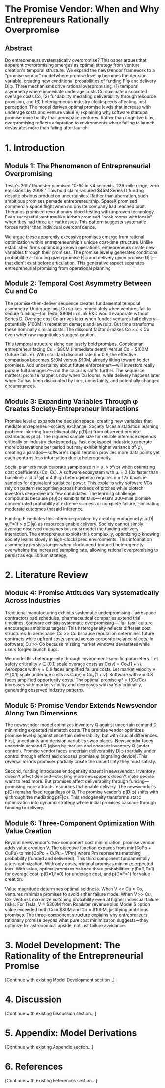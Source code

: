 # The Promise Vendor: When and Why Entrepreneurs Rationally Overpromise

## Abstract

Do entrepreneurs systematically overpromise? This paper argues that apparent overpromising emerges as optimal strategy from venture creation's temporal structure. We expand the newsvendor framework to a "promise vendor" model where promise level φ becomes the decision variable, creating new conditional probabilities of funding F|φ and delivery D|φ. Three mechanisms drive rational overpromising: (1) temporal asymmetry where immediate underage costs Cu dominate discounted overage costs Co, (2) fundability mediating deliverability through resource provision, and (3) heterogeneous industry clockspeeds affecting cost perception. The model derives optimal promise levels that increase with underage costs and venture value V, explaining why software startups promise more boldly than aerospace ventures. Rather than cognitive bias, overpromising reflects adaptation to environments where failing to launch devastates more than failing after launch.

# 1. Introduction 

## Module 1: The Phenomenon of Entrepreneurial Overpromising

Tesla's 2007 Roadster promised "0-60 in <4 seconds, 236-mile range, zero emissions by 2008." This bold claim secured $45M Series D funding despite obvious production uncertainties. Rather than aberration, such ambitious promises pervade entrepreneurship. SpaceX promised commercial space flight when no private company had reached orbit. Theranos promised revolutionary blood testing with unproven technology. Even successful ventures like Airbnb promised "book rooms with locals" when they had three air mattresses. This pattern suggests systematic forces rather than individual overconfidence.

We argue these apparently excessive promises emerge from rational optimization within entrepreneurship's unique cost-time structure. Unlike established firms optimizing known operations, entrepreneurs create new variables through their promises. The promise level φ generates conditional probabilities—funding given promise F|φ and delivery given promise D|φ—that didn't exist before articulation. This generative aspect separates entrepreneurial promising from operational planning.

## Module 2: Temporal Cost Asymmetry Between Cu and Co

The promise-then-deliver sequence creates fundamental temporal asymmetry. Underage cost Cu strikes immediately when ventures fail to secure funding—for Tesla, $80M in sunk R&D would evaporate without Series D. Overage cost Co arrives later when funded ventures fail delivery—potentially $100M in reputation damage and lawsuits. But time transforms these nominally similar costs. The discount factor δ makes Co × δ < Cu even when raw magnitudes suggest caution.

This temporal structure alone can justify bold promises. Consider an entrepreneur facing Cu = $80M (immediate death) versus Co = $100M (future failure). With standard discount rate δ = 0.9, the effective comparison becomes $80M versus $90M, already tilting toward bolder promises. Add uncertainty about future enforcement—will investors really pursue full damages?—and the calculus shifts further. The sequence matters: promise happens now when Cu looms, while delivery happens later when Co has been discounted by time, uncertainty, and potentially changed circumstances.

## Module 3: Expanding Variables Through φ Creates Society-Entrepreneur Interactions

Promise level φ expands the decision space, creating new variables that mediate entrepreneur-society exchange. Society faces a statistical learning problem: inferring true deliverability p(D|φ) from observed promise distributions p(φ). The required sample size for reliable inference depends critically on industry clockspeed μ₁. Fast clockspeed industries generate more observations per period but may exhibit higher variance σ²(φ), creating a paradox—software's rapid iteration provides more data points yet each contains less information due to heterogeneity.

Social planners must calibrate sample size n ∝ μ₁ × σ²(φ) when optimizing cost coefficients (Co, Cu). A software ecosystem with μ₁ = 3 (3x faster than baseline) and σ²(φ) = 4 (high heterogeneity) requires n = 12x baseline samples for equivalent statistical power. This explains why software VCs rely on pattern recognition across hundreds of pitches while biotech investors deep-dive into few candidates. The learning challenge compounds because p(D|φ) exhibits fat tails—Tesla's 300-mile promise concentrated probability at extreme success or complete failure, eliminating moderate outcomes that aid inference.

Funding F mediates this inference problem by creating endogeneity: p(D|φ,F=1) > p(D|φ) as resources enable delivery. Society cannot simply average observed outcomes but must model the funding-delivery interaction. The entrepreneur exploits this complexity, optimizing φ knowing society learns slowly in high-clockspeed environments. This information asymmetry persists longer when clockspeed-induced heterogeneity overwhelms the increased sampling rate, allowing rational overpromising to persist as equilibrium strategy.

# 2. Literature Review

## Module 4: Promise Attitudes Vary Systematically Across Industries

Traditional manufacturing exhibits systematic underpromising—aerospace contractors pad schedules, pharmaceutical companies extend trial timelines. Software exhibits systematic overpromising—"fail fast" culture encourages ambitious targets. This heterogeneity reflects different cost structures. In aerospace, Co >> Cu because reputation determines future contracts while upfront costs spread across corporate balance sheets. In software, Cu >> Co because missing market windows devastates while users forgive launch bugs.

We model this heterogeneity through environment-specific parameters. Let safety criticality γ ∈ [0,1] scale overage costs as Co(γ) = Co₀(1 + γ). Aerospace with γ ≈ 0.9 faces amplified failure costs. Let market velocity ν ∈ [0,1] scale underage costs as Cu(ν) = Cu₀(1 + ν). Software with ν ≈ 0.8 faces amplified opportunity costs. The optimal promise φ* = f(Cu/Co) increases with market velocity and decreases with safety criticality, generating observed industry patterns.

## Module 5: Promise Vendor Extends Newsvendor Along Two Dimensions

The newsvendor model optimizes inventory Q against uncertain demand D, minimizing expected mismatch costs. The promise vendor optimizes promise level φ against uncertain deliverability, but with crucial differences. First, uncertainty and decision variables swap places. Newsvendor faces uncertain demand D (given by market) and chooses inventory Q (under control). Promise vendor faces uncertain deliverability D|φ (partially under control through effort) and chooses promise φ (signaling device). This reversal means promises partially create the uncertainty they must satisfy.

Second, funding introduces endogeneity absent in newsvendor. Inventory doesn't affect demand—stocking more newspapers doesn't make people want to read more. But promises affect deliverability through funding—promising more attracts resources that enable delivery. The newsvendor's p(D) remains fixed regardless of Q. The promise vendor's p(D|φ) shifts with φ through the mediating p(F|φ). This endogeneity transforms static optimization into dynamic strategy where initial promises cascade through funding to delivery.

## Module 6: Three-Component Optimization With Value Creation

Beyond newsvendor's two-component cost minimization, promise vendor adds value creation V. The objective function expands from min{CoPo + CuPu} to min{CoPo + CuPu - VPm} where Pm represents matching probability (funded and delivered). This third component fundamentally alters optimization. With only costs, minimal promises minimize expected loss. With value, optimal promises balance three probabilities: p(D=0,F=1) for overage cost, p(D=1,F=0) for underage cost, and p(D=F=1) for value creation.

Value magnitude determines optimal boldness. When V << Cu ≈ Co, ventures minimize promises to avoid either failure mode. When V >> Cu, Co, ventures maximize matching probability even at higher individual failure risks. For Tesla, V ≈ $300M from Roadster revenue plus Model S option value exceeded both Cu ≈ $80M and Co ≈ $100M, justifying ambitious promises. The three-component structure explains why entrepreneurs rationally promise beyond what pure cost minimization suggests—they optimize for astronomical upside, not just failure avoidance.

# 3. Model Development: The Rationality of the Entrepreneurial Promise

[Continue with existing Model Development section...]

# 4. Discussion

[Continue with existing Discussion section...]

# 5. Appendix: Model Derivations

[Continue with existing Appendix section...]

# 6. References

[Continue with existing References section...]